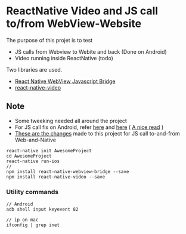 ReactNative Video and JS call to/from WebView-Website
=================================================================

The purpose of this projet is to test     

 - JS calls from Webview to Webite and back (Done on Android)
 - Video running inside ReactNative (todo)



Two libraries are used.          

 - [React Native WebView Javascript Bridge][1]
 - [react-native-video][2]

## Note
 - Some tweeking needed all around the project 
 - For JS call fix on Android, refer [here][3] and [here][5] ( [A nice read][6] )
 - [These are the changes][4] made to this project for JS call to-and-from Web-and-Native 

```
react-native init AwesomeProject
cd AwesomeProject
react-native run-ios
//
npm install react-native-webview-bridge --save
npm install react-native-video --save
```

### Utility commands

```
// Android
adb shell input keyevent 82

// ip on mac
ifconfig | grep inet
```






[1]: https://github.com/alinz/react-native-webview-bridge
[2]: https://github.com/react-native-community/react-native-video
[3]: https://github.com/alinz/react-native-webview-bridge/issues/130
[4]: https://github.com/saumya/RNwebJSnLocalVideo/commit/fd9748e46f161714030b701f90394ac9887570a5
[5]: https://github.com/alinz/react-native-webview-bridge/issues/117
[6]: http://blog.bigbinary.com/2016/05/25/send-receive-data-between-react-native-and-webview.html
